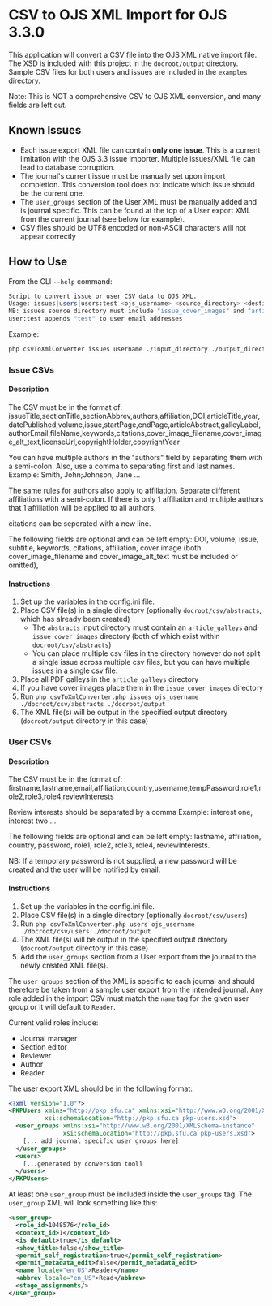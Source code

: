 # CSV to OJS XML Import for OJS 3.3.0
This application will convert a CSV file into the OJS XML native import file.
The XSD is included with this project in the `docroot/output` directory.
Sample CSV files for both users and issues are included in the `examples`
 directory.

Note: This is NOT a comprehensive CSV to OJS XML conversion, and many fields are left out.

## Known Issues

* Each issue export XML file can contain __only one issue__. This is a current limitation with the OJS 3.3 issue importer. Multiple issues/XML file can lead to database corruption.
* The journal's current issue must be manually set upon import completion. This conversion tool does not indicate which issue should be the current one.
* The `user_groups` section of the User XML must be manually added and is journal specific. This can be found at the top of a User export XML from the current journal (see below for example).
* CSV files should be UTF8 encoded or non-ASCII characters will not appear correctly

## How to Use

From the CLI `--help` command:
```bash
Script to convert issue or user CSV data to OJS XML.
Usage: issues|users|users:test <ojs_username> <source_directory> <destination_directory>
NB: issues source directory must include "issue_cover_images" and "article_galleys" directory
user:test appends "test" to user email addresses
```

Example:
```bash
php csvToXmlConverter issues username ./input_directory ./output_directory
```

### Issue CSVs

#### Description
The CSV must be in the format of:
issueTitle,sectionTitle,sectionAbbrev,authors,affiliation,DOI,articleTitle,year,datePublished,volume,issue,startPage,endPage,articleAbstract,galleyLabel,authorEmail,fileName,keywords,citations,cover_image_filename,cover_image_alt_text,licenseUrl,copyrightHolder,copyrightYear

You can have multiple authors in the "authors" field by separating them with a semi-colon.
Also, use a comma to separating first and last names.
Example:
Smith, John;Johnson, Jane ...

The same rules for authors also apply to affiliation. Separate different affiliations with a semi-colon.
If there is only 1 affiliation and multiple authors that 1 affiliation will be applied to all authors.

citations can be seperated with a new line.

The following fields are optional and can be left empty:
DOI, volume, issue, subtitle, keywords, citations, affiliation, cover image (both cover_image_filename and cover_image_alt_text must be included or omitted),

#### Instructions

1. Set up the variables in the config.ini file.
2. Place CSV file(s) in a single directory (optionally `docroot/csv/abstracts`, which has already been created)
   * The `abstracts` input directory must contain an `article_galleys` and `issue_cover_images` directory (both of which exist within `docroot/csv/abstracts`)
   * You can place multiple csv files in the directory however do not split a single issue across multiple csv files, but you can have multiple issues in a single csv file.
3. Place all PDF galleys in the `article_galleys` directory
4. If you have cover images place them in the `issue_cover_images` directory
4. Run `php csvToXmlConverter.php issues ojs_username ./docroot/csv/abstracts ./docroot/output`
5. The XML file(s) will be output in the specified output directory (`docroot/output` directory in this case)

### User CSVs

#### Description

The CSV must be in the format of:
firstname,lastname,email,affiliation,country,username,tempPassword,role1,role2,role3,role4,reviewInterests

Review interests should be separated by a comma
Example: interest one, interest two ...

The following fields are optional and can be left empty:
lastname, affiliation, country, password, role1, role2, role3, role4, reviewInterests.

NB: If a temporary password is not supplied, a new password will be created and the user will be notified by email.

#### Instructions

1. Set up the variables in the config.ini file.
2. Place CSV file(s) in a single directory (optionally `docroot/csv/users`)
3. Run `php csvToXmlConverter.php users ojs_username ./docroot/csv/users ./docroot/output`
4. The XML file(s) will be output in the specified output directory (`docroot/output` directory in this case)
5. Add the `user_groups` section from a User export from the journal to the newly created XML file(s).

The `user_groups` section of the XML is specific to each journal and should therefore be taken from a sample user export from the intended journal. Any role added in the import CSV must match the `name` tag for the given user group or it will default to `Reader`.

Current valid roles include:
- Journal manager
- Section editor
- Reviewer
- Author
- Reader

The user export XML should be in the following format:

```xml
<?xml version="1.0"?>
<PKPUsers xmlns="http://pkp.sfu.ca" xmlns:xsi="http://www.w3.org/2001/XMLSchema-instance"
          xsi:schemaLocation="http://pkp.sfu.ca pkp-users.xsd">
  <user_groups xmlns:xsi="http://www.w3.org/2001/XMLSchema-instance"
               xsi:schemaLocation="http://pkp.sfu.ca pkp-users.xsd">
    [... add journal specific user groups here]
  </user_groups>
  <users>
    [...generated by conversion tool]
  </users>
</PKPUsers>
```

At least one `user_group` must be included inside the `user_groups` tag. The `user_group` XML will look something like this:

```xml
<user_group>
  <role_id>1048576</role_id>
  <context_id>1</context_id>
  <is_default>true</is_default>
  <show_title>false</show_title>
  <permit_self_registration>true</permit_self_registration>
  <permit_metadata_edit>false</permit_metadata_edit>
  <name locale="en_US">Reader</name>
  <abbrev locale="en_US">Read</abbrev>
  <stage_assignments/>
</user_group>
```
